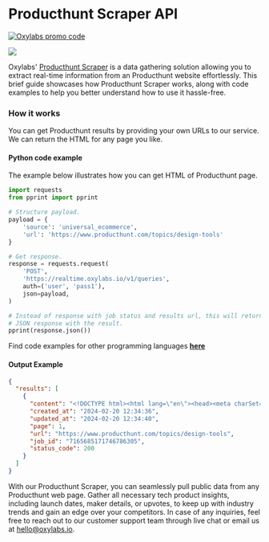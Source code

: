 # Producthunt Scraper API

[![Oxylabs promo code](https://user-images.githubusercontent.com/129506779/250792357-8289e25e-9c36-4dc0-a5e2-2706db797bb5.png)](https://oxylabs.go2cloud.org/aff_c?offer_id=7&aff_id=877&url_id=112)

[![](https://dcbadge.vercel.app/api/server/eWsVUJrnG5)](https://discord.gg/GbxmdGhZjq)

Oxylabs' [Producthunt Scraper](https://oxylabs.io/products/scraper-api/web/producthunt?utm_source=github&utm_medium=repositories&utm_campaign=product) is a data gathering solution allowing you to extract real-time information from an Producthunt website effortlessly. This brief guide showcases how Producthunt Scraper works, along with code examples to help you better understand how to use it hassle-free.

### How it works

You can get Producthunt results by providing your own URLs to our service. We can return the HTML for any page you like.

#### Python code example

The example below illustrates how you can get HTML of Producthunt page.

```python
import requests
from pprint import pprint

# Structure payload.
payload = {
    'source': 'universal_ecommerce',
    'url': 'https://www.producthunt.com/topics/design-tools'
}

# Get response.
response = requests.request(
    'POST',
    'https://realtime.oxylabs.io/v1/queries',
    auth=('user', 'pass1'),
    json=payload,
)

# Instead of response with job status and results url, this will return the
# JSON response with the result.
pprint(response.json())
```
Find code examples for other programming languages [**here**](https://github.com/oxylabs/producthunt-scraper/tree/main/code%20examples)

#### Output Example
```json
{
  "results": [
    {
      "content": "<!DOCTYPE html><html lang=\"en\"><head><meta charSet=\"utf-8\"/><title> The Best Design Tools Apps and P ... </html>",
      "created_at": "2024-02-20 12:34:36",
      "updated_at": "2024-02-20 12:34:40",
      "page": 1,
      "url": "https://www.producthunt.com/topics/design-tools",
      "job_id": "7165685171746786305",
      "status_code": 200
    }
  ]
}
```
With our Producthunt Scraper, you can seamlessly pull public data from any Producthunt web page. Gather all necessary tech product insights, including launch dates, maker details, or upvotes, to keep up with industry trends and gain an edge over your competitors. In case of any inquiries, feel free to reach out to our customer support team through live chat or email us at hello@oxylabs.io.

